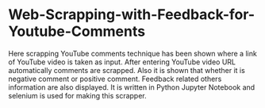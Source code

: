 # Web-Scrapping-with-Feedback-for-Youtube-Comments
Here scrapping YouTube comments technique has been shown where a link of YouTube video is taken as input. After entering YouTube video URL automatically comments  are scrapped. Also it is shown that whether it is negative comment or positive comment. Feedback related others information are also displayed. It is written in Python Jupyter Notebook and selenium is used for making this scrapper.

